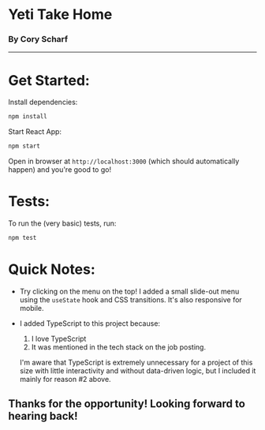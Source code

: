 # Yeti Take Home
### By Cory Scharf
__________________________________________

# Get Started:

Install dependencies:

```bash
npm install
```

Start React App:
  
```bash
npm start
```

Open in browser at `http://localhost:3000` (which should automatically happen) and you're good to go!

# Tests:

To run the (very basic) tests, run:

```bash
npm test
```

# Quick Notes:

* Try clicking on the menu on the top! I added a small slide-out menu using the `useState` hook and CSS transitions. It's also responsive for mobile.

* I added TypeScript to this project because:
    1. I love TypeScript
    2. It was mentioned in the tech stack on the job posting.

  I'm aware that TypeScript is extremely unnecessary for a project of this size with little interactivity and without data-driven logic, but I included it mainly for reason #2 above.

## Thanks for the opportunity! Looking forward to hearing back!